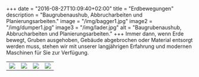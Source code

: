+++
date = "2016-08-27T10:09:40+02:00"
title = "Erdbewegungen"
description = "Baugrubenaushub, Abbrucharbeiten und Planierungsarbeiten."
image = "/img/bagger1.jpg"
image2 = "/img/dumper1.jpg"
image3 = "/img/lader.jpg"
alt = "Baugrubenaushub, Abbrucharbeiten und Planierungsarbeiten."
+++
Immer dann, wenn Erde bewegt, Gruben ausgehoben, Gebäude abgebrochen oder Material entsorgt werden muss, stehen wir mit unserer langjährigen Erfahrung und modernen Maschinen für Sie zur Verfügung.  



<table class="ertable">
    <tr>
        <td class="nivo">
            <a href="/img/erdbeweg/IMG_1920.jpg" title="" data-lightbox-gallery="tokyo" data-lightbox-gallery="portfolio">
                <img src="/img/erdbeweg/IMG_1920.jpg">            
            </a>
        </td>
        <td class="nivo">
            <a href="/img/erdbeweg/IMG_1921.jpg" title="" data-lightbox-gallery="tokyo" data-lightbox-gallery="portfolio">
                <img src="/img/erdbeweg/IMG_1921.jpg">            
            </a>
        </td>
        <td class="nivo">
            <a href="/img/erdbeweg/IMG_1923.jpg" title="" data-lightbox-gallery="tokyo" data-lightbox-gallery="portfolio">
                <img src="/img/erdbeweg/IMG_1923.jpg">            
            </a>
        </td >
        <td class="nivo">
            <a href="/img/erdbeweg/IMG_1924.jpg" title="" data-lightbox-gallery="tokyo" data-lightbox-gallery="portfolio">
                <img src="/img/erdbeweg/IMG_1924.jpg">            
            </a>
        </td>
    </tr>
</table>